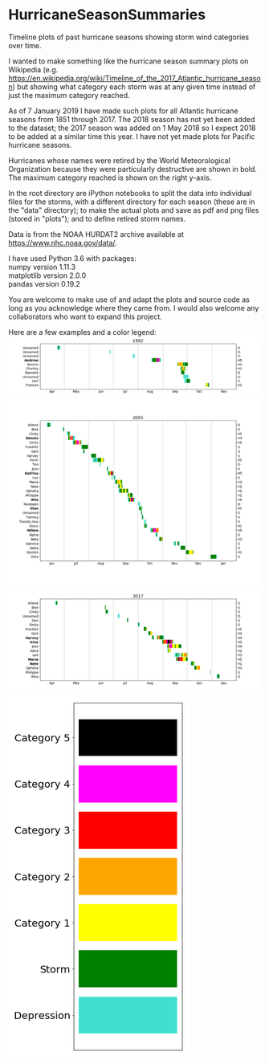 # HurricaneSeasonSummaries
Timeline plots of past hurricane seasons showing storm wind categories over time.

I wanted to make something like the hurricane season summary plots on Wikipedia (e.g. 
https://en.wikipedia.org/wiki/Timeline_of_the_2017_Atlantic_hurricane_season) but 
showing what category each storm was at any given time instead of just the maximum
category reached. 

As of 7 January 2019 I have made such plots for all Atlantic hurricane seasons from 
1851 through 2017. The 2018 season has not yet been added to the dataset; 
the 2017 season was added on 1 May 2018 so I expect 2018 to be added at a 
similar time this year. I have not yet made plots for Pacific hurricane seasons.

Hurricanes whose names were retired by the World Meteorological Organization
because they were particularly destructive are shown in bold. The maximum
category reached is shown on the right y-axis. 

In the root directory are iPython notebooks to split the data into 
individual files for the storms, with a different directory for each
season (these are in the "data" directory); to make the actual plots
and save as pdf and png files (stored in "plots");
and to define retired storm names.

Data is from the NOAA HURDAT2 archive available at 
https://www.nhc.noaa.gov/data/.  

I have used Python 3.6 with packages:  
numpy version 1.11.3  
matplotlib version 2.0.0  
pandas version 0.19.2  

You are welcome to make use of and adapt the plots and source code as long
as you acknowledge where they came from. I would also welcome any collaborators 
who want to expand this project.

Here are a few examples and a color legend: 
![Alt text](plots/1992.png?raw=true "1992")
![Alt text](plots/2005.png?raw=true "2005")
![Alt text](plots/2017.png?raw=true "2017")
![Alt text](plots/legend.png?raw=true "legend")

